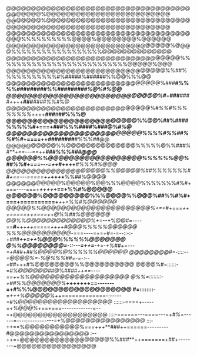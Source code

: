 @@@@@@@@@@@@@@@@@@@@@@@@@@@@@@@@@@@@@@@@@@@@%@@@@@@@@@@@@@@@@@@@@@@@@@
@@@@@@@%@@@@@@@@@@@@@@@@@@@@@@@@@@@@@@@@@@@@@@@@@@@@@@@@@@@@@@@@@@@@@@
@@@@@@@@@@@@@@@@@@@@@@@@@@@@@@@@@@@@@@@@%%%%%%%%%%@@@@%@@@@@@@@%@@@@@@
@@@@@@@@@@@@@@@@@@@@@@@@@@@@@@@@@%@@@@%%%%%%%%%%%%%%%%%%@@@@@@@@@@@@@@
@@@@@@@@@@@@@@@@@@@@@@@@@@@@@@@@@@@%%%%%%%%%%%%%%%%%%%%%%%%%%@@@@@%@@@
@@@@@@@@@@@@@@@@@@@@@@@@@@@@@@@@%%##%%%%%%%%%%%#%#####%######%%@@%%%@@
@@@@@@@@@@@@@@@@@@@@@@@@@@@@@@@%###**#%%%%####*#####%%#########%@%#%@@
@@@@@@@@@@@@@@@@@@@@@@@@@@@@@%#***+**###**####*++*++**###***####%%#*%@
@@@@@@@@@@@@@@@@@@@@@@@@@@@@@%#*%%#%%%%%%%%*++++***###**#*****##%%**%@
@@@@@@@@@@@@@@@@@@@@@@@@@%%@@%##%####%%%%%#+===+*#*##%%%####%###@%#*%@
@@@@@@@@@@@@@@@@@@@@@@@@@@%%%%#%%#*#*%%#%#*+====++*#####*###**#%%%##@@
@@@@@@@@@@%%@@@@@@@@@@@@@@%%%%%@%%#*##%#**+==---==++****###%%**%###@@@
@@@@@@%%@@@@@@@@@@@@@@@@@@%%%%%%@@%##%%#+===---=++**#*++++***#%%%#%@@@
@@@@@@@@@@@@@@@@@@@@%%@@@@@%##%%%%%%%##+==---=====++***++++**%%##%@@@@
@@@@@@@@@@@%@@@@@%@@%%%@@@@%%%%%%%#%#+===----===+***++++*+==+%%#%@@@@@
@@@@@@%@@@@@@@@@%%%@@@@%%@@@%##%%#%#+===+==========+***+*+=*%%#%@@@@@@
@@@@@%%@@@@@@@@@@@@@@@@@@@@@@%+=+*#*+===+++=====+++===+*+*@%%##%@@@@@@
@@%%@@@@@@@@@@@@@%*+=--+%@@#=----==**#**+++*++=====++++#@@@%%%%%@@@@@@
%%%@@@@@@@@@@*-===----=+=+#=-=--::-:-+*###******++=++%@@@%%%%%%@@@@@@@
@%%@@@@@@@@*=-::---=+*+=-**+=-+%##+=---=+###*+***##%@@@@%@%%%%%%@@@@@@
@@@@@@@@#=-::::--+*@@@@%=-*%@%%%##=-=-:--=*##+++#%@@@@@@@@%%@@@@@@@@@@
@@@@%#=::::::-=*#%@@@@@@#*#@%####*++==----==+*+*%%@@@@@@@@@@@@@@@@@@@@
@%%=::::::::-+##%%@@@@@@@%***+++++++==-------=+#%%%@@@@@@@@@@@@@@@@@@@
#=::::::::-=***+++%@@@@@%*++=============-:-----=#%@@@@@@@@@@@@@@@@@@@
::::::-====+-----=+*%@@@%*+==+===-------------=--=+@@@@@@@@@@@@@@@@@@@
::::-======---====---=+*#%*=------=----:-----------=+%@@@@@@@@@@@@@@@@
:::-++==%@@@@@@@@@@@%*===+++****###*++======---------#@@@@@@@@@@@@@@@@
:--++=+@@@@@@@@@@@@@@@@@@%%###**++=======+##+--------+@@@@@@@@@@@@@@@@
